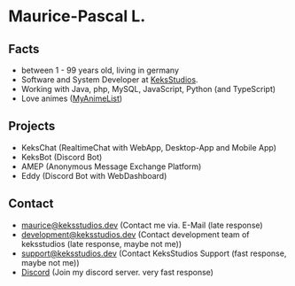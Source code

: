 # Maurice-Pascal L.
## Facts
 - between 1 - 99 years old, living in germany
 - Software and System Developer at [KeksStudios](https://keksstudios.dev).
 - Working with Java, php, MySQL, JavaScript, Python (and TypeScript)
 - Love animes ([MyAnimeList](https://myanimelist.net/profile/MauricePascal))
 
 ## Projects
  - KeksChat (RealtimeChat with WebApp, Desktop-App and Mobile App)
  - KeksBot (Discord Bot)
  - AMEP (Anonymous Message Exchange Platform)
  - Eddy (Discord Bot with WebDashboard)

## Contact
  - maurice@keksstudios.dev (Contact me via. E-Mail (late response)
  - development@keksstudios.dev (Contact development team of keksstudios (late response, maybe not me))
  - support@keksstudios.dev (Contact KeksStudios Support (fast response, maybe not me))
  - [Discord](https://discord.gg7rHtSd7X) (Join my discord server. very fast response)
